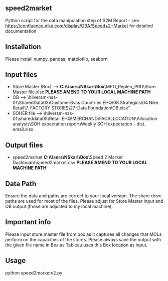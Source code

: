 ## speed2market
Python script for the data manipulation step of S2M Report - see https://confluence.nike.com/display/OBA/Speed+2+Market for detailed documentation

## Installation
Please install numpy, pandas, matplotlib, seaborn

## Input files

- Store Master (Box) --> **C:\Users\NSkarl\Box**\MPO_Replen_PRD\Store Master file.xlsx **PLEASE AMEND TO YOUR LOCAL MACHINE PATH**
- OB --> \\hilversm-nss-01\SharedData03\CustomerSvcs.Countries.EHQ\08.Strategics\04.Nike Retail\7. FACTORY STORES\27-Data Foundation\OB.xlsx"
- SOHER file --> \\hilversm-nss-01\shareddata05\Retail.EHQ\MERCHAND\FACALLOCATION\Allocation analysis\SOH expectation report\Weekly SOH expectation - dist. email.xlsx

## Output files

- speed2market **C:\Users\NSkarl\Box**\Speed 2 Market Dashboard\speed2market.csv **PLEASE AMEND TO YOUR LOCAL MACHINE PATH**

## Data Path
Ensure the data and paths are correct to your local version. The share drive paths are used for most of the files. Please adjust for Store Master input and OB output (those are adjusted to my local machine).

## Important info

Please input store master file from box as it captures all changes that MOLs perform on the capacities of the stores. Please always save the output with the given file name in Box as Tableau uses this Box location as input.

## Usage

python speed2marketv2.py
